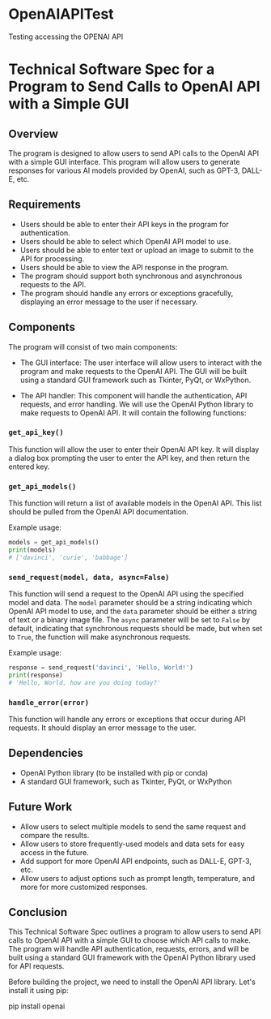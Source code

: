 # OpenAIAPITest
Testing accessing the OPENAI API

# Technical Software Spec for a Program to Send Calls to OpenAI API with a Simple GUI

## Overview

The program is designed to allow users to send API calls to the OpenAI API with a simple GUI interface. This program will allow users to generate responses for various AI models provided by OpenAI, such as GPT-3, DALL-E, etc.

## Requirements

- Users should be able to enter their API keys in the program for authentication.
- Users should be able to select which OpenAI API model to use.
- Users should be able to enter text or upload an image to submit to the API for processing.
- Users should be able to view the API response in the program.
- The program should support both synchronous and asynchronous requests to the API.
- The program should handle any errors or exceptions gracefully, displaying an error message to the user if necessary.

## Components

The program will consist of two main components:

- The GUI interface: The user interface will allow users to interact with the program and make requests to the OpenAI API. The GUI will be built using a standard GUI framework such as Tkinter, PyQt, or WxPython.

- The API handler: This component will handle the authentication, API requests, and error handling. We will use the OpenAI Python library to make requests to OpenAI API. It will contain the following functions:

### `get_api_key()`

This function will allow the user to enter their OpenAI API key. It will display a dialog box prompting the user to enter the API key, and then return the entered key.

### `get_api_models()`

This function will return a list of available models in the OpenAI API. This list should be pulled from the OpenAI API documentation.

Example usage:

```python
models = get_api_models()
print(models)
# ['davinci', 'curie', 'babbage']
```

### `send_request(model, data, async=False)`

This function will send a request to the OpenAI API using the specified model and data. The `model` parameter should be a string indicating which OpenAI API model to use, and the `data` parameter should be either a string of text or a binary image file. The `async` parameter will be set to `False` by default, indicating that synchronous requests should be made, but when set to `True`, the function will make asynchronous requests.

Example usage:

```python
response = send_request('davinci', 'Hello, World!')
print(response)
# 'Hello, World, how are you doing today?'
```

### `handle_error(error)`

This function will handle any errors or exceptions that occur during API requests. It should display an error message to the user.

## Dependencies

- OpenAI Python library (to be installed with pip or conda)
- A standard GUI framework, such as Tkinter, PyQt, or WxPython

## Future Work

- Allow users to select multiple models to send the same request and compare the results.
- Allow users to store frequently-used models and data sets for easy access in the future.
- Add support for more OpenAI API endpoints, such as DALL-E, GPT-3, etc.
- Allow users to adjust options such as prompt length, temperature, and more for more customized responses.

## Conclusion

This Technical Software Spec outlines a program to allow users to send API calls to OpenAI API with a simple GUI to choose which API calls to make. The program will handle API authentication, requests, errors, and will be built using a standard GUI framework with the OpenAI Python library used for API requests.

Before building the project, we need to install the OpenAI API library. Let's install it using pip:

pip install openai
